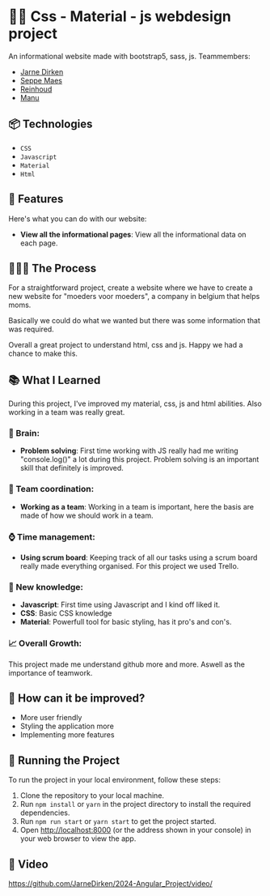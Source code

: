 ﻿# 🥷🏽 Css - Material - js webdesign project

An informational website made with bootstrap5, sass, js. Teammembers:

- [Jarne Dirken](https://github.com/jarnedirken)
- [Seppe Maes](https://github.com/Seppkee)
- [Reinhoud](https://github.com/reinhoud)
- [Manu](https://github.com/Manu)

## 📦 Technologies

- `CSS`
- `Javascript`
- `Material`
- `Html`

## 🦄 Features

Here's what you can do with our website:

- **View all the informational pages**: View all the informational data on each page.

## 👩🏽‍🍳 The Process

For a straightforward project, create a website where we have to create a new website for "moeders voor moeders", a company in belgium that helps moms.

Basically we could do what we wanted but there was some information that was required.

Overall a great project to understand html, css and js. Happy we had a chance to make this.

## 📚 What I Learned

During this project, I've improved my material, css, js and html abilities. Also working in a team was really great.

### 🧠 Brain:

- **Problem solving**: First time working with JS really had me writing "console.log()" a lot during this project. Problem solving is an important skill that definitely is improved.

### 📏 Team coordination:

- **Working as a team**: Working in a team is important, here the basis are made of how we should work in a team.

### ⌚ Time management:

- **Using scrum board**: Keeping track of all our tasks using a scrum board really made everything organised. For this project we used Trello.

### 📓 New knowledge:

- **Javascript**: First time using Javascript and I kind off liked it.
- **CSS**: Basic CSS knowledge
- **Material**: Powerfull tool for basic styling, has it pro's and con's.

### 📈 Overall Growth:

This project made me understand github more and more. Aswell as the importance of teamwork.

## 💭 How can it be improved?

- More user friendly
- Styling the application more
- Implementing more features

## 🚦 Running the Project

To run the project in your local environment, follow these steps:

1. Clone the repository to your local machine.
2. Run `npm install` or `yarn` in the project directory to install the required dependencies.
3. Run `npm run start` or `yarn start` to get the project started.
4. Open [http://localhost:8000](http://localhost:8000) (or the address shown in your console) in your web browser to view the app.

## 🍿 Video

https://github.com/JarneDirken/2024-Angular_Project/video/
